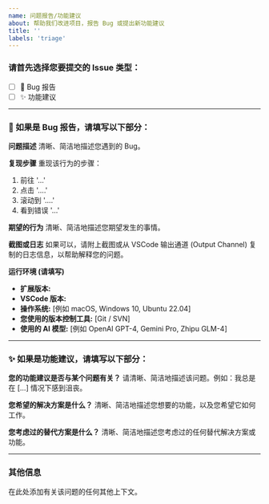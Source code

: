 ```yaml
---
name: 问题报告/功能建议
about: 帮助我们改进项目，报告 Bug 或提出新功能建议
title: ''
labels: 'triage'
---
```


### **请首先选择您要提交的 Issue 类型：**
<!-- 请在下面的括号内填写 "x" 来选择 -->
- [ ] 🐛 Bug 报告
- [ ] ✨ 功能建议

---

### **🐛 如果是 Bug 报告，请填写以下部分：**

**问题描述**
清晰、简洁地描述您遇到的 Bug。

**复现步骤**
重现该行为的步骤：
1. 前往 '...'
2. 点击 '....'
3. 滚动到 '....'
4. 看到错误 '...'

**期望的行为**
清晰、简洁地描述您期望发生的事情。

**截图或日志**
如果可以，请附上截图或从 VSCode 输出通道 (Output Channel) 复制的日志信息，以帮助解释您的问题。

**运行环境 (请填写)**
 - **扩展版本:**
 - **VSCode 版本:**
 - **操作系统:** [例如 macOS, Windows 10, Ubuntu 22.04]
 - **您使用的版本控制工具:** [Git / SVN]
 - **使用的 AI 模型:** [例如 OpenAI GPT-4, Gemini Pro, Zhipu GLM-4]

---

### **✨ 如果是功能建议，请填写以下部分：**

**您的功能建议是否与某个问题有关？**
请清晰、简洁地描述该问题。例如：我总是在 [...] 情况下感到沮丧。

**您希望的解决方案是什么？**
清晰、简洁地描述您想要的功能，以及您希望它如何工作。

**您考虑过的替代方案是什么？**
清晰、简洁地描述您考虑过的任何替代解决方案或功能。

---

### **其他信息**
在此处添加有关该问题的任何其他上下文。